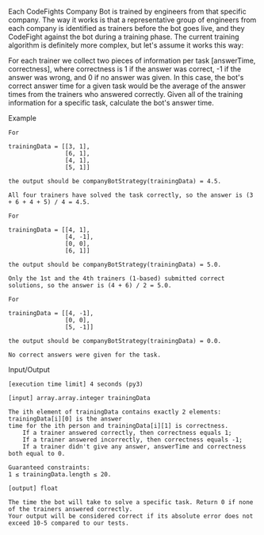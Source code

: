 Each CodeFights Company Bot is trained by engineers from that specific company. The way it works is that a representative 
group of engineers from each company is identified as trainers before the bot goes live, and they CodeFight against the bot 
during a training phase. The current training algorithm is definitely more complex, but let's assume it works this way:

For each trainer we collect two pieces of information per task [answerTime, correctness], where correctness is 1 if the 
answer was correct, -1 if the answer was wrong, and 0 if no answer was given. In this case, the bot's correct answer time for
a given task would be the average of the answer times from the trainers who answered correctly. Given all of the training 
information for a specific task, calculate the bot's answer time.

Example

    For

    trainingData = [[3, 1],
                    [6, 1],
                    [4, 1],
                    [5, 1]]

    the output should be companyBotStrategy(trainingData) = 4.5.

    All four trainers have solved the task correctly, so the answer is (3 + 6 + 4 + 5) / 4 = 4.5.

    For

    trainingData = [[4, 1],
                    [4, -1],
                    [0, 0],
                    [6, 1]]

    the output should be companyBotStrategy(trainingData) = 5.0.

    Only the 1st and the 4th trainers (1-based) submitted correct solutions, so the answer is (4 + 6) / 2 = 5.0.

    For

    trainingData = [[4, -1],
                    [0, 0],
                    [5, -1]]

    the output should be companyBotStrategy(trainingData) = 0.0.

    No correct answers were given for the task.

Input/Output

    [execution time limit] 4 seconds (py3)

    [input] array.array.integer trainingData

    The ith element of trainingData contains exactly 2 elements: trainingData[i][0] is the answer 
    time for the ith person and trainingData[i][1] is correctness.
        If a trainer answered correctly, then correctness equals 1;
        If a trainer answered incorrectly, then correctness equals -1;
        If a trainer didn't give any answer, answerTime and correctness both equal to 0.

    Guaranteed constraints:
    1 ≤ trainingData.length ≤ 20.

    [output] float

    The time the bot will take to solve a specific task. Return 0 if none of the trainers answered correctly. 
    Your output will be considered correct if its absolute error does not exceed 10-5 compared to our tests.
